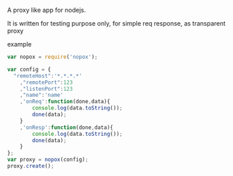 A proxy like app for nodejs.

It is written for testing purpose only, for simple req response, as transparent proxy

example

```javascript
var nopox = require('nopox');

var config = {
  "remoteHost":'*.*.*.*'
	,"remotePort":123
	,"listenPort":123
	,"name":'name'
	,'onReq':function(done,data){
		console.log(data.toString());
		done(data);
	}
	,'onResp':function(done,data){
		console.log(data.toString());
		done(data);
	}
};
var proxy = nopox(config);
proxy.create();
```
